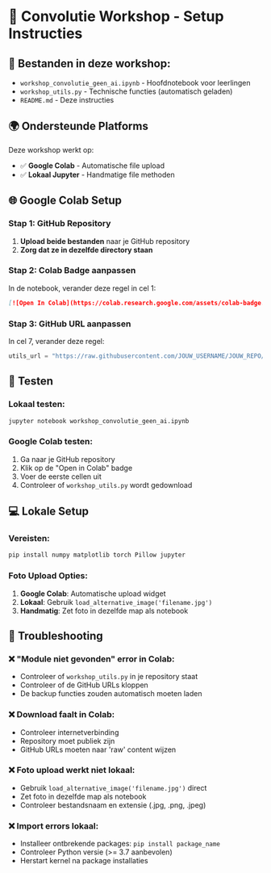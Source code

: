 # 🎨 Convolutie Workshop - Setup Instructies

## 📁 Bestanden in deze workshop:
- `workshop_convolutie_geen_ai.ipynb` - Hoofdnotebook voor leerlingen
- `workshop_utils.py` - Technische functies (automatisch geladen)
- `README.md` - Deze instructies

## 🌍 Ondersteunde Platforms
Deze workshop werkt op:
- ✅ **Google Colab** - Automatische file upload
- ✅ **Lokaal Jupyter** - Handmatige file methoden

## 🌐 Google Colab Setup

### Stap 1: GitHub Repository
1. **Upload beide bestanden** naar je GitHub repository
2. **Zorg dat ze in dezelfde directory staan**

### Stap 2: Colab Badge aanpassen
In de notebook, verander deze regel in cel 1:
```markdown
[![Open In Colab](https://colab.research.google.com/assets/colab-badge.svg)](https://colab.research.google.com/github/JOUW_USERNAME/JOUW_REPO/blob/main/workshop_convolutie_geen_ai.ipynb)
```

### Stap 3: GitHub URL aanpassen  
In cel 7, verander deze regel:
```python
utils_url = "https://raw.githubusercontent.com/JOUW_USERNAME/JOUW_REPO/main/workshop_utils.py"
```

## 🧪 Testen

### Lokaal testen:
```bash
jupyter notebook workshop_convolutie_geen_ai.ipynb
```

### Google Colab testen:
1. Ga naar je GitHub repository
2. Klik op de "Open in Colab" badge
3. Voer de eerste cellen uit
4. Controleer of `workshop_utils.py` wordt gedownload

## 💻 Lokale Setup

### Vereisten:
```bash
pip install numpy matplotlib torch Pillow jupyter
```

### Foto Upload Opties:
1. **Google Colab**: Automatische upload widget
2. **Lokaal**: Gebruik `load_alternative_image('filename.jpg')`
3. **Handmatig**: Zet foto in dezelfde map als notebook

## 🔧 Troubleshooting

### ❌ "Module niet gevonden" error in Colab:
- Controleer of `workshop_utils.py` in je repository staat
- Controleer of de GitHub URLs kloppen
- De backup functies zouden automatisch moeten laden

### ❌ Download faalt in Colab:
- Controleer internetverbinding
- Repository moet publiek zijn
- GitHub URLs moeten naar 'raw' content wijzen

### ❌ Foto upload werkt niet lokaal:
- Gebruik `load_alternative_image('filename.jpg')` direct
- Zet foto in dezelfde map als notebook
- Controleer bestandsnaam en extensie (.jpg, .png, .jpeg)

### ❌ Import errors lokaal:
- Installeer ontbrekende packages: `pip install package_name`
- Controleer Python versie (>= 3.7 aanbevolen)
- Herstart kernel na package installaties